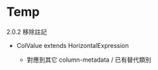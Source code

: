 
Temp
======

2.0.2 移除註記


* ColValue extends HorizontalExpression<Object> 
  * 對應到其它 column-metadata / 已有替代類別
  

